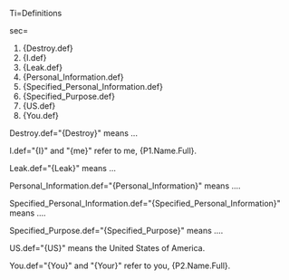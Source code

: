 
Ti=Definitions

sec=<ol><li>{Destroy.def}<li>{I.def}<li>{Leak.def}<li>{Personal_Information.def}<li>{Specified_Personal_Information.def}<li>{Specified_Purpose.def}<li>{US.def}<li>{You.def}</ol>

Destroy.def="{Destroy}" means ...

I.def="{I}" and "{me}" refer to me, {P1.Name.Full}.

Leak.def="{Leak}" means ...

Personal_Information.def="{Personal_Information}" means ....

Specified_Personal_Information.def="{Specified_Personal_Information}" means ....

Specified_Purpose.def="{Specified_Purpose}" means ....

US.def="{US}" means the United States of America.

You.def="{You}" and "{Your}" refer to you, {P2.Name.Full}.
